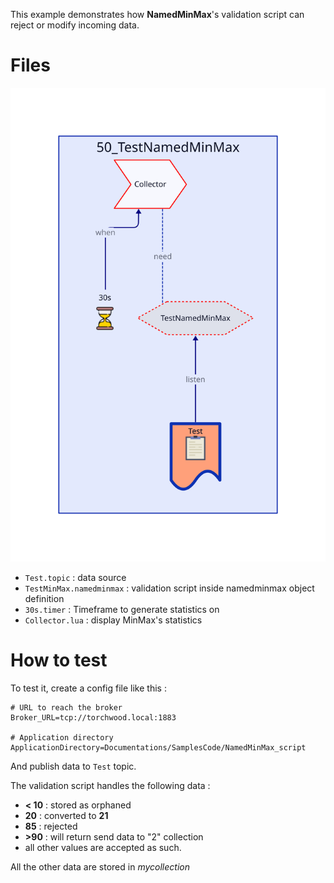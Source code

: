 This example demonstrates how **NamedMinMax**'s validation script can reject or modify incoming data.

# Files

![Objects in this example](Diagram.svg)

* `Test.topic` : data source
* `TestMinMax.namedminmax` : validation script inside namedminmax object definition
* `30s.timer` : Timeframe to generate statistics on
* `Collector.lua` : display MinMax's statistics

# How to test
To test it, create a config file like this :

    # URL to reach the broker
    Broker_URL=tcp://torchwood.local:1883

    # Application directory
    ApplicationDirectory=Documentations/SamplesCode/NamedMinMax_script

And publish data to `Test` topic.


The validation script handles the following data :
- **< 10** : stored as orphaned
- **20** : converted to **21**
- **85** : rejected
- **>90** : will return send data to "2" collection
- all other values are accepted as such.

All the other data are stored in *mycollection*
